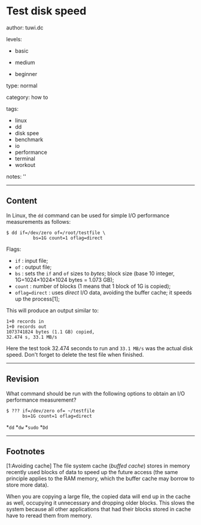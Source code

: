 # Test disk speed
author: tuwi.dc

levels:

  - basic

  - medium

  - beginner

type: normal

category: how to

tags:
  - linux
  - dd
  - disk spee
  - benchmark
  - io
  - performance
  - terminal
  - workout


notes: ''

---
## Content

In Linux, the `dd` command can be used for simple I/O performance measurements as follows:

```
$ dd if=/dev/zero of=/root/testfile \
          bs=1G count=1 oflag=direct
```
Flags:
- `if` : input file;
- `of` : output file;
- `bs` : sets the `if` and `of` sizes to *bytes*; block size (base 10 integer, 1G=1024×1024×1024 bytes = 1.073 GB);
- `count` : number of blocks (1 means that 1 block of 1G is copied);
- `oflag=direct` : uses *direct* I/O data, avoiding the buffer cache; it speeds up the process[1];

This will produce an output similar to:
```
1+0 records in
1+0 records out
1073741824 bytes (1.1 GB) copied, 
32.474 s, 33.1 MB/s
```
Here the test took 32.474 seconds to run and `33.1 MB/s` was the actual disk speed.
Don't forget to delete the test file when finished.

---
## Revision

What command should be run with the following options to obtain an I/O performance measurement?
```
$ ??? if=/dev/zero of= ~/testfile
      bs=1G count=1 oflag=direct
``` 
*`dd`
*`dw`
*`sudo`
*`Dd`

---
## Footnotes

[1:Avoiding cache]
The file system cache (*buffed cache*) stores in memory recently used blocks of data to speed up the future access (the same principle applies to the RAM memory, which the buffer cache may borrow to store more data). 

When you are copying a large file, the copied data will end up in the cache as well, occupying it unnecessary and dropping older blocks. This slows the system because all other applications that had their blocks stored in cache have to reread them from memory.